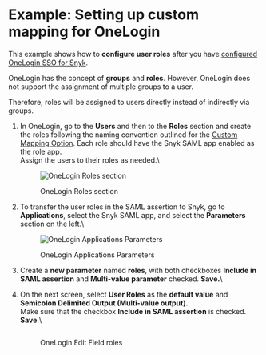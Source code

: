 # Example: Setting up custom mapping for OneLogin

This example shows how to **configure user roles** after you have [configured OneLogin SSO for Snyk](../set-up-snyk-single-sign-on-sso.md).

OneLogin has the concept of **groups** and **roles**. However, OneLogin does not support the assignment of multiple groups to a user.

Therefore, roles will be assigned to users directly instead of indirectly via groups.

1.  In OneLogin, go to the **Users** and then to the **Roles** section and create the roles following the naming convention outlined for the [Custom Mapping Option](./). Each role should have the Snyk SAML app enabled as the role app.\
    Assign the users to their roles as needed.\\

    <figure><img src="https://lh5.googleusercontent.com/wa_91qbjH1ucVdDbF-3CMRdR6Yc4t-ZQl8-ouJrB8iE3-SZbec7JhmzoIpV9gYW-YEkpijGVI0SnCFJfHAo3p4yTrXEE387rmuwZ1N3h25ili0HEU9ynpGC1noNrOTUVUAr2TO5bCSaq1WU_YmgJxrE" alt="OneLogin Roles section"><figcaption><p>OneLogin Roles section</p></figcaption></figure>
2.  To transfer the user roles in the SAML assertion to Snyk, go to **Applications**, select the Snyk SAML app, and select the **Parameters** section on the left.\\

    <figure><img src="https://lh6.googleusercontent.com/zseB83vGEsQBiQ2_Rc6zOgkKHkv_KN6S-uLHbZc9k_US_aEzFX1AJUJkEgJpucRtdWYgx0mpUhpHiAhCVTsp3xj2o8hVEB0ArnuMmAVYQ9mw44zULICe57XRZDYxkKHpvpnk6o-TXrqYQHN3MuYMyjA" alt="OneLogin Applications Parameters"><figcaption><p>OneLogin Applications Parameters</p></figcaption></figure>
3. Create a **new parameter** named **roles**, with both checkboxes **Include in SAML assertion** and **Multi-value parameter** checked. **Save.**\\
4.  On the next screen, select **User Roles** as the **default value** and **Semicolon Delimited Output (Multi-value output).**\
    Make sure that the checkbox **Include in SAML assertion** is checked. **Save**.\\

    <figure><img src="https://lh3.googleusercontent.com/fnsu9d998jEzxyzuIfHl3JSZHBh5iXsPATUj9jL_SZsFoFPFvvus_JyyY3YAeey5ZMtC9oCuhtjrmSMKAVlY8Tq_Sjf9plgDWagoFuLBQX2U0vbFPU76fNvpjSkpJdgL0JsPhXwq3ngBlgJvdsidoyM" alt=""><figcaption><p>OneLogin Edit Field roles</p></figcaption></figure>
